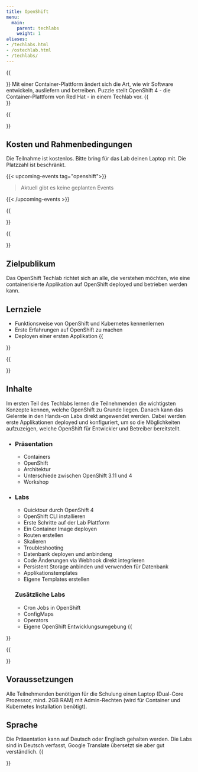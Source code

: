 ```yaml
---
title: OpenShift
menu:
  main:
    parent: techlabs
    weight: 1
aliases:
- /techlabs.html
- /ostechlab.html
- /techlabs/
---
```


{{<section class="techlab-hero" header="images/header.svg">}}
Mit einer Container-Plattform ändert sich die Art, wie wir Software entwickeln, ausliefern und betreiben. Puzzle stellt OpenShift 4 - die Container-Plattform von Red Hat - in einem Techlab vor.
{{</section>}}

{{<section class="darkblue">}}
## Kosten und Rahmenbedingungen
Die Teilnahme ist kostenlos. Bitte bring für das Lab deinen Laptop mit. Die Platzzahl ist beschränkt.

{{< upcoming-events tag="openshift">}}

> Aktuell gibt es keine geplanten Events

{{< /upcoming-events >}}

{{</section>}}

{{<section>}}
## Zielpublikum
Das OpenShift Techlab richtet sich an alle, die verstehen möchten, wie eine containerisierte Applikation auf OpenShift deployed und betrieben werden kann.

## Lernziele
- Funktionsweise von OpenShift und Kubernetes kennenlernen
- Erste Erfahrungen auf OpenShift zu machen
- Deployen einer ersten Applikation
{{</section>}}

{{<section class="cyan lab-content">}}
## Inhalte
Im ersten Teil des Techlabs lernen die Teilnehmenden die wichtigsten Konzepte kennen, welche OpenShift zu Grunde liegen. Danach kann das Gelernte in den Hands-on Labs direkt angewendet werden. Dabei werden erste Applikationen deployed und konfiguriert, um so die Möglichkeiten aufzuzeigen, welche OpenShift für Entwickler und Betreiber bereitstellt.

-
  ### Präsentation
  - Containers
  - OpenShift
  - Architektur
  - Unterschiede zwischen OpenShift 3.11 und 4
  - Workshop

-
  ### Labs
  - Quicktour durch OpenShift 4
  - OpenShift CLI installieren
  - Erste Schritte auf der Lab Plattform
  - Ein Container Image deployen
  - Routen erstellen
  - Skalieren
  - Troubleshooting
  - Datenbank deployen und anbindeng
  - Code Änderungen via Webhook direkt integrieren
  - Persistent Storage anbinden und verwenden für Datenbank
  - Applikationstemplates
  - Eigene Templates erstellen

  ### Zusätzliche Labs
  - Cron Jobs in OpenShift
  - ConfigMaps
  - Operators
  - Eigene OpenShift Entwicklungsumgebung
{{</section>}}

{{<section>}}
## Voraussetzungen
Alle Teilnehmenden benötigen für die Schulung einen Laptop (Dual-Core Prozessor, mind. 2GB RAM) mit Admin-Rechten (wird für Container und Kubernetes Installation benötigt).

## Sprache
Die Präsentation kann auf Deutsch oder Englisch gehalten werden. Die Labs sind in Deutsch verfasst, Google Translate übersetzt sie aber gut verständlich.
{{</section>}}